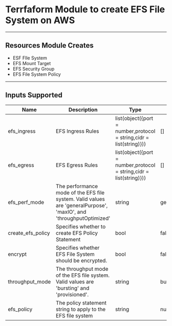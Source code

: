 # Terrfaform Module to create EFS File System on AWS
----------------------------------------------------

## Resources Module Creates
* ESF FIle System
* EFS Mount Target
* EFS Security Group
* EFS File System Policy
-----------------------------------------------------
## Inputs Supported
| Name | Description | Type | Default | Required |
|------|-------------|------|---------|----------|
|efs_ingress| EFS Ingress Rules|list(object({port = number,protocol = string,cidr = list(string)})) |[] | no |
|efs_egress| EFS Egress Rules|list(object({port = number,protocol = string,cidr = list(string)})) |[] | no |
|efs_perf_mode|The performance mode of the EFS file system. Valid values are 'generalPurpose', 'maxIO', and 'throughputOptimized'|string|generalPurpose|no|
|create_efs_policy|Specifies whether to create EFS Policy Statement|bool|false|no|
|encrypt|Specifies whether EFS File System should be encrypted.| bool|false|no|
|throughput_mode|The throughput mode of the EFS file system. Valid values are 'bursting' and 'provisioned'.|string|bursting|no|
|efs_policy|The policy statement string to apply to the EFS file system |string | null | no |
